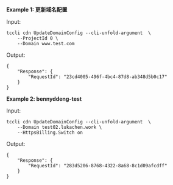 **Example 1: 更新域名配置**



Input: 

```
tccli cdn UpdateDomainConfig --cli-unfold-argument  \
    --ProjectId 0 \
    --Domain www.test.com
```

Output: 
```
{
    "Response": {
        "RequestId": "23cd4005-496f-4bc4-87d8-ab348d5b0c17"
    }
}
```

**Example 2: bennyddeng-test**



Input: 

```
tccli cdn UpdateDomainConfig --cli-unfold-argument  \
    --Domain test02.lukachen.work \
    --HttpsBilling.Switch on
```

Output: 
```
{
    "Response": {
        "RequestId": "283d5206-8768-4322-8a68-8c1d09afcdff"
    }
}
```

